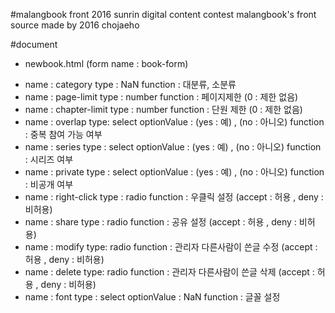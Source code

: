 #malangbook front
2016 sunrin digital content contest malangbook's front source
made by 2016 chojaeho

#document
 * newbook.html (form name : book-form)
  - name : category type : NaN function : 대분류, 소분류
  - name : page-limit type : number function : 페이지제한 (0 : 제한 없음)
  - name : chapter-limit type : number function : 단원 제한 (0 : 제한 없음)
  - name : overlap type: select optionValue : (yes : 예) , (no : 아니오) function : 중복 참여 가능 여부
  - name : series type : select optionValue : (yes : 예) , (no : 아니오) function : 시리즈 여부
  - name : private type : select optionValue : (yes : 예) , (no : 아니오) function : 비공개 여부
  - name : right-click type : radio function : 우클릭 설정 (accept : 허용 , deny : 비허용)
  - name : share type : radio function : 공유 설정 (accept : 허용 , deny : 비허용)
  - name : modify type: radio function : 관리자 다른사람이 쓴글 수정 (accept : 허용 , deny : 비허용)
  - name : delete type: radio function : 관리자 다른사람이 쓴글 삭제 (accept : 허용 , deny : 비허용)
  - name : font type : select optionValue : NaN function : 글꼴 설정
